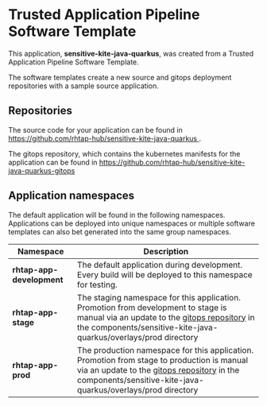 # Trusted Application Pipeline Software Template

This application, **sensitive-kite-java-quarkus**, was created from a Trusted Application Pipeline Software Template.

The software templates create a new source and gitops deployment repositories with a sample source application. 

## Repositories

The source code for your application can be found in [https://github.com/rhtap-hub/sensitive-kite-java-quarkus ](https://github.com/rhtap-hub/sensitive-kite-java-quarkus ).
 
The gitops repository, which contains the kubernetes manifests for the application can be found in 
[https://github.com/rhtap-hub/sensitive-kite-java-quarkus-gitops ](https://github.com/rhtap-hub/sensitive-kite-java-quarkus-gitops ) 

## Application namespaces 

The default application will be found in the following namespaces. Applications can be deployed into unique namespaces or multiple software templates can also bet generated into the same group namespaces.  

|  Namespace   |  Description   |  
| -------- | -------- |   
| **rhtap-app-development** | The default application during development. Every build will be deployed to this namespace for testing. | 
| **rhtap-app-stage** | The staging namespace for this application. Promotion from development to stage is manual via an update to the [gitops repository](https://github.com/rhtap-hub/sensitive-kite-java-quarkus-gitops ) in the components/sensitive-kite-java-quarkus/overlays/prod directory |  
| **rhtap-app-prod** | The production namespace for this application. Promotion from stage to production is manual via an update to the [gitops repository](https://github.com/rhtap-hub/sensitive-kite-java-quarkus-gitops ) in the components/sensitive-kite-java-quarkus/overlays/prod directory | 